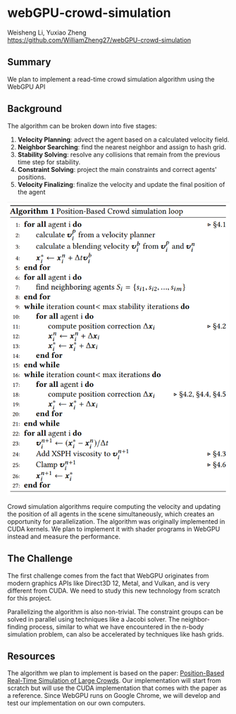 # webGPU-crowd-simulation
Weisheng Li, Yuxiao Zheng  
https://github.com/WilliamZheng27/webGPU-crowd-simulation

## Summary
We plan to implement a read-time crowd simulation algorithm using the WebGPU API

## Background
The algorithm can be broken down into five stages:

1. **Velocity Planning**: advect the agent based on a calculated velocity field.
2. **Neighbor Searching**: find the nearest neighbor and assign to hash grid.
3. **Stability Solving**: resolve any collisions that remain from the previous time step for stability.
4. **Constraint Solving**: project the main constraints and correct agents' positions.
5. **Velocity Finalizing**: finalize the velocity and update the final position of the agent

![Compute Pipeline](img/algorithm_description.png)

Crowd simulation algorithms require computing the velocity and updating the position of all agents
in the scene simultaneously, which creates an opportunity for parallelization. The algorithm was
originally implemented in CUDA kernels. We plan to implement it with shader programs in WebGPU instead
and measure the performance.

## The Challenge
The first challenge comes from the fact that WebGPU originates from modern graphics APIs like
Direct3D 12, Metal, and Vulkan, and is very different from CUDA. We need to study this new technology
from scratch for this project.

Parallelizing the algorithm is also non-trivial. The constraint groups can be solved in parallel using
techniques like a Jacobi solver. The neighbor-finding process, similar to what we have encountered in
the n-body simulation problem, can also be accelerated by techniques like hash grids.

## Resources
The algorithm we plan to implement is based on the paper: [Position-Based Real-Time Simulation of Large Crowds](https://tomerwei.github.io/pdfs/mig2017.pdf).
Our implementation will start from scratch but will use the CUDA implementation that comes with the
paper as a reference. Since WebGPU runs on Google Chrome, we will develop and test our implementation on our own computers.
